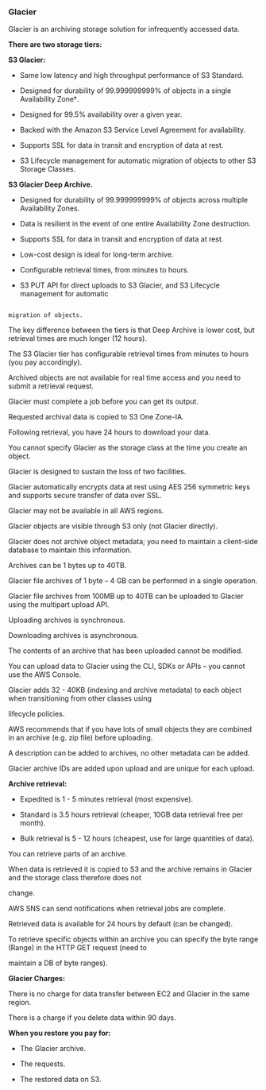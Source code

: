 ### Glacier


Glacier is an archiving storage solution for infrequently accessed data.


**There are two storage tiers:**


**S3 Glacier:**


- Same low latency and high throughput performance of S3 Standard.

- Designed for durability of 99.999999999% of objects in a single Availability Zone†.

- Designed for 99.5% availability over a given year.

- Backed with the Amazon S3 Service Level Agreement for availability.

- Supports SSL for data in transit and encryption of data at rest.

- S3 Lifecycle management for automatic migration of objects to other S3 Storage Classes.


**S3 Glacier Deep Archive.**


- Designed for durability of 99.999999999% of objects across multiple Availability Zones.

- Data is resilient in the event of one entire Availability Zone destruction.

- Supports SSL for data in transit and encryption of data at rest.

- Low-cost design is ideal for long-term archive.

- Configurable retrieval times, from minutes to hours.

- S3 PUT API for direct uploads to S3 Glacier, and S3 Lifecycle management for automatic


```

migration of objects.

```


The key difference between the tiers is that Deep Archive is lower cost, but retrieval times are much longer (12 hours).


The S3 Glacier tier has configurable retrieval times from minutes to hours (you pay accordingly).


Archived objects are not available for real time access and you need to submit a retrieval request.


Glacier must complete a job before you can get its output.


Requested archival data is copied to S3 One Zone-IA.


Following retrieval, you have 24 hours to download your data.


You cannot specify Glacier as the storage class at the time you create an object.


Glacier is designed to sustain the loss of two facilities.


Glacier automatically encrypts data at rest using AES 256 symmetric keys and supports secure transfer of data over SSL.


Glacier may not be available in all AWS regions.


Glacier objects are visible through S3 only (not Glacier directly).


Glacier does not archive object metadata; you need to maintain a client-side database to maintain this information.


Archives can be 1 bytes up to 40TB.


Glacier file archives of 1 byte – 4 GB can be performed in a single operation.


Glacier file archives from 100MB up to 40TB can be uploaded to Glacier using the multipart upload API.


Uploading archives is synchronous.


Downloading archives is asynchronous.


The contents of an archive that has been uploaded cannot be modified.


You can upload data to Glacier using the CLI, SDKs or APIs – you cannot use the AWS Console.


Glacier adds 32 - 40KB (indexing and archive metadata) to each object when transitioning from other classes using

lifecycle policies.


AWS recommends that if you have lots of small objects they are combined in an archive (e.g. zip file) before uploading.


A description can be added to archives, no other metadata can be added.


Glacier archive IDs are added upon upload and are unique for each upload.


**Archive retrieval:**


- Expedited is 1 - 5 minutes retrieval (most expensive).

- Standard is 3.5 hours retrieval (cheaper, 10GB data retrieval free per month).

- Bulk retrieval is 5 - 12 hours (cheapest, use for large quantities of data).


You can retrieve parts of an archive.


When data is retrieved it is copied to S3 and the archive remains in Glacier and the storage class therefore does not

change.


AWS SNS can send notifications when retrieval jobs are complete.


Retrieved data is available for 24 hours by default (can be changed).


To retrieve specific objects within an archive you can specify the byte range (Range) in the HTTP GET request (need to

maintain a DB of byte ranges).


**Glacier Charges:**


There is no charge for data transfer between EC2 and Glacier in the same region.


There is a charge if you delete data within 90 days.


**When you restore you pay for:**


- The Glacier archive.

- The requests.

- The restored data on S3.


